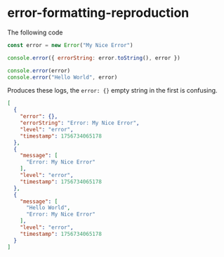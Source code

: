 # error-formatting-reproduction

The following code
```javascript
const error = new Error("My Nice Error")

console.error({ errorString: error.toString(), error })

console.error(error)
console.error("Hello World", error)
```

Produces these logs, the `error: {}` empty string in the first is confusing.

```json
[
  {
    "error": {},
    "errorString": "Error: My Nice Error",
    "level": "error",
    "timestamp": 1756734065178
  },
  {
    "message": [
      "Error: My Nice Error"
    ],
    "level": "error",
    "timestamp": 1756734065178
  },
  {
    "message": [
      "Hello World",
      "Error: My Nice Error"
    ],
    "level": "error",
    "timestamp": 1756734065178
  }
]
```